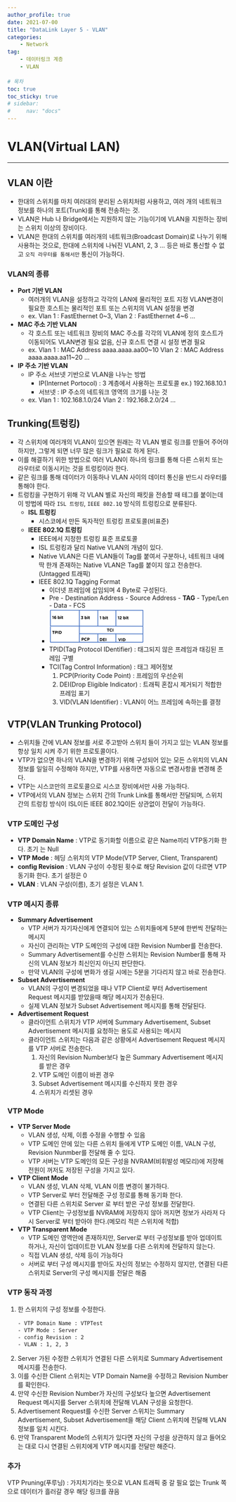 ```yaml
---
author_profile: true
date: 2021-07-00
title: "DataLink Layer 5 - VLAN"
categories: 
    - Network
tag: 
    - 데이터링크 계층
    - VLAN

# 목차
toc: true  
toc_sticky: true 
# sidebar:
#     nav: "docs"
---
```


# VLAN(Virtual LAN)

---

## VLAN 이란

- 한대의 스위치를 마치 여러대의 분리된 스위치처럼 사용하고, 여러 개의 네트워크 정보를 하나의 포트(Trunk)를 통해 전송하는 것.
- VLAN은 Hub 나 Bridge에서는 지원하지 않는 기능이기에 VLAN을 지원하는 장비는 스위치 이상의 장비이다.
- VLAN은 한대의 스위치를 여러개의 네트워크(Broadcast Domain)로 나누기 위해 사용하는 것으로, 한대에 스위치에 나눠진 VLAN1, 2, 3 ... 등은 바로 통신할 수 없고 `오직 라우터를 통해서만` 통신이 가능하다. 

### VLAN의 종류

- **Port 기반 VLAN**
    - 여러개의 VLAN을 설정하고 각각의 LAN에 물리적인 포트 지정 VLAN변경이 필요한 호스트는 물리적인 포트 또는 스위치의 VLAN 설정을 변경
    - ex. Vlan 1 : FastEthernet 0~3, Vlan 2 : FastEthernet 4~6 ...
- **MAC 주소 기반 VLAN** 
    - 각 호스트 또는 네트워크 장비의 MAC 주소를 각각의 VLAN에 정의 호스트가 이동되어도 VLAN변경 필요 없음, 신규 호스트 연결 시 설정 변경 필요
    -  ex. Vlan 1 : MAC Address aaaa.aaaa.aa00~10 Vlan 2 : MAC Address aaaa.aaaa.aa11~20 ...
- **IP 주소 기반 VLAN**
    - IP 주소 서브넷 기반으로 VLAN을 나누는 방법
        - IP(Internet Portocol) : 3 계층에서 사용하는 프로토콜 ex.) 192.168.10.1
        - 서브넷 : IP 주소의 네트워크 영역의 크기를 나눈 것
    - ex. Vlan 1 : 102.168.1.0/24 Vlan 2 : 192.168.2.0/24 ...



## Trunking(트렁킹)

- 각 스위치에 여러개의 VLAN이 있으면 원래는 각 VLAN 별로 링크를 만들어 주어야 하지만, 그렇게 되면 너무 많은 링크가 필요로 하게 된다.
- 이를 해결하기 위한 방법으로 여러 VLAN이 하나의 링크를 통해 다른 스위치 또는 라우터로 이동시키는 것을 트렁킹이라 한다.
- 같은 링크를 통해 데이터가 이동하나 VLAN 사이의 데이터 통신을 반드시 라우터를 통해야 한다. 
- 트렁킹을 구현하기 위해 각 VLAN 별로 자신의 패킷을 전송할 때 테그를 붙이는데 이 방법에 따라 `ISL 트렁킹`, `IEEE 802.1Q` 방식의 트렁킹으로 분류된다.
    - **ISL 트렁킹**
        - 시스코에서 만든 독자적인 트렁킹 프로토콜(비표준)
    - **IEEE 802.1Q 트렁킹**
        - IEEE에서 지정한 트렁킹 표준 프로토콜
        - ISL 트렁킹과 달리 Native VLAN의 개념이 있다. 
        - Native VLAN은 다른 VLAN들이 Tag를 붙여서 구분하나, 네트워크 내에 딱 한개 존재하는 Native VLAN은 Tag를 붙이지 않고 전송한다.(Untagged 트래픽)
        - IEEE 802.1Q Tagging Format
            - 이더넷 프레임에 삽임되며 4 Byte로 구성된다.
            - Pre - Destination Address - Source Address - **TAG** - Type/Len - Data - FCS
            - ![Tagging format](/assets/images/Net_VLAN_TAG.png)
            - TPID(Tag Protocol IDentifier) : 태그되지 않은 프레임과 태깅된 프레임 구별
		    - TCI(Tag Control Information) : 태그 제어정보
		        1. PCP(Priority Code Point) : 프레임의 우선순위
		        2. DEI(Drop Eligible Indicator) : 트래픽 혼잡시 제거되기 적합한 프레임 표기
		        3. VID(VLAN Identifier) : VLAN이 어느 프레임에 속하는를 결정

## VTP(VLAN Trunking Protocol)

- 스위치들 간에 VLAN 정보를 서로 주고받아 스위치 들이 가지고 있는 VLAN 정보를 항상 일치 시켜 주기 위한 프로토콜이다.
- VTP가 없으면 하나의 VLAN을 변경하기 위해 구성되어 있는 모든 스위치의 VLAN 정보를 일일히 수정해야 하지만, VTP를 사용하면 자동으로 변경사항을 변경해 준다.
- VTP는 시스코만의 프로토콜으로 시스코 장비에서만 사용 가능하다.
- VTP에서의 VLAN 정보는 스위치 간의 Trunk Link를 통해서만 전달되며, 스위치 간의 트렁킹 방식이 ISL이든 IEEE 802.1Q이든 상관없이 전달이 가능하다.

### VTP 도메인 구성
- **VTP Domain Name** : VTP로 동기화할 이름으로 같은 Name끼리 VTP동기화 한다. 초기 는 Null
- **VTP Mode** : 헤딩 스위치의 VTP Mode(VTP Server, Client, Transparent)
- **config Revision** : VLAN 구성이 수정된 횟수로 해당 Revision 값이 다르면 VTP 동기화 한다. 초기 설정은 0
- **VLAN** : VLAN 구성(이름), 초기 설정은 VLAN 1.

### VTP 메시지 종류

- **Summary Advertisement**
    - VTP 서버가 자기자신에게 연결되어 있는 스위치들에게 5분에 한번씩 전달하는 메시지
    - 자신이 관리하는 VTP 도메인의 구성에 대한 Revision Number를 전송한다.
    - Summary Advertisement를 수신한 스위치는 Revision Number를 통해 자신의 VLAN 정보가 최신인지 아닌지 판단한다.
    - 만약 VLAN의 구성에 변화가 생길 시에는 5분을 기다리지 않고 바로 전송한다.
- **Subset Advertisement**
    - VLAN의 구성이 변경되었을 때나 VTP Client로 부터 Advertisement Request 메시지를 받았을때 해당 메시지가 전송된다.
    - 실제 VLAN 정보가 Subset Advertisement 메시지를 통해 전달된다.
- **Advertisement Request**
    - 클라이언트 스위치가 VTP 서버에 Summary Advertisement, Subset Advertisement 메시지를 요청하는 용도로 사용되는 메시지
    - 클라이언트 스위치는 다음과 같은 상황에서 Advertisement Request 메시지를 VTP 서버로 전송한다.
        1. 자신의 Revision Number보다 높은 Summary Advertisement 메시지를 받은 경우
        2. VTP 도메인 이름이 바뀐 경우
        3. Subset Advertisement 메시지를 수신하지 못한 경우
        4. 스위치가 리셋된 경우

### VTP Mode

- **VTP Server Mode**
    - VLAN 생성, 삭제, 이름 수정을 수행할 수 있음
    - VTP 도메인 안에 있는 다른 스위치 들에게 VTP 도메인 이름, VALN 구성, Revision Nunmber를 전달해 줄 수 있다.
    - VTP 서버는 VTP 도메인의 모든 구성을 NVRAM(비휘발성 메모리)에 저장해 전원이 꺼저도 저장된 구성을 가지고 있다.
- **VTP Client Mode**
    - VLAN 생성, VLAN 삭제, VLAN 이름 변경이 불가하다.
    - VTP Server로 부터 전달해준 구성 정로를 통해 동기화 한다.
    - 연결된 다른 스위치로 Server 로 부터 받은 구성 정보를 전달한다.
    - VTP Client는 구성정보를 NVRAM에 저장하지 않아 꺼지면 정보가 사라저 다시 Server로 부터 받아야 한다.(메모리 적은 스위치에 적합)
- **VTP Transparent Mode**
    - VTP 도메인 영역안에 존재하지만, Server로 부터 구성정보를 받아 업데이트 하거나, 자신이 업데이트한 VLAN 정보를 다른 스위치에 전달하지 않는다.
    - 직접 VLAN 생성, 삭제 등이 가능하다
    - 서버로 부터 구성 메시지를 받아도 자신의 정보는 수정하지 않지만, 연결된 다른 스위치로 Server의 구성 메시지를 전달은 해줌

### VTP 동작 과정

1. 한 스위치의 구성 정보를 수정한다.
    ```
    - VTP Domain Name : VTPTest
    - VTP Mode : Server
    - config Revision : 2
    - VLAN : 1, 2, 3
    ```
2. Server 가된 수정한 스위치가 연결된 다른 스위치로 Summary Advertisement 메시지를 전송한다.
3. 이를 수신한 Client 스위치는 VTP Domain Name을 수정하고 Revision Number를 확인한다.
4. 만약 수신한 Revision Number가 자신의 구성보다 높으면 Advertisement Request 메시지를 Server 스위치에 전달해 VLAN 구성을 요청한다.
5. Advertisement Request를 수신한 Server 스위치는 Summary Advertisement, Subset Advertisement을 해당 Client 스위치에 전달해 VLAN 정보를 일치 시킨다.
6. 만약 Transparent Mode의 스위치가 있다면 자신의 구성을 상관하지 않고 들어오는 대로 다시 연결된 스위치에게 VTP 메시지를 전달만 해준다.

### 추가
VTP Pruning(푸루닝) : 가지치기라는 뜻으로 VLAN 트래픽 중 갈 필요 없는 Trunk 쪽으로 데이터가 흘러갈 경우 해당 링크를 끊음